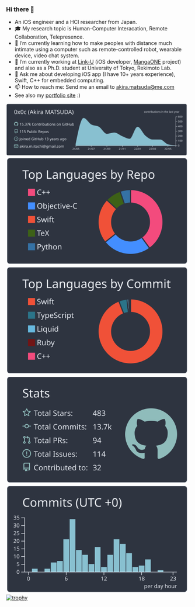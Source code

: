### Hi there 👋

- An iOS engineer and a HCI researcher from Japan.
- 🎓 My research topic is Human-Computer Interacation, Remote Collaboration, Telepresence.
- 🌱 I’m currently learning how to make peoples with distance much intimate using a computer such as remote-controlled robot, wearable device, video chat system.
- 🔭 I’m currently working at [Link-U](https://www.link-u.co.jp) (iOS developer, [MangaONE](https://manga-one.com) project) and also as a Ph.D. student at University of Tokyo, Rekimoto Lab.
- 💬 Ask me about developing iOS app (I have 10+ years experience), Swift, C++ for embedded computing.
- 📫 How to reach me: Send me an email to [akira.matsuda@me.com](mailto:akira.matsuda@me.com)
- See also my [portfolio site](https://www.0x0c.me) :)

[![](https://raw.githubusercontent.com/0x0c/0x0c/master/profile-summary-card-output/nord_dark/0-profile-details.svg)](https://github.com/vn7n24fzkq/github-profile-summary-cards)
[![](https://raw.githubusercontent.com/0x0c/0x0c/master/profile-summary-card-output/nord_dark/1-repos-per-language.svg)](https://github.com/vn7n24fzkq/github-profile-summary-cards) [![](https://raw.githubusercontent.com/0x0c/0x0c/master/profile-summary-card-output/nord_dark/2-most-commit-language.svg)](https://github.com/vn7n24fzkq/github-profile-summary-cards)
[![](https://raw.githubusercontent.com/0x0c/0x0c/master/profile-summary-card-output/nord_dark/3-stats.svg)](https://github.com/vn7n24fzkq/github-profile-summary-cards) [![](https://raw.githubusercontent.com/0x0c/0x0c/master/profile-summary-card-output/nord_dark/4-productive-time.svg)](https://github.com/vn7n24fzkq/github-profile-summary-cards)
[![trophy](https://github-profile-trophy.vercel.app/?username=0x0c)](https://github.com/ryo-ma/github-profile-trophy)
